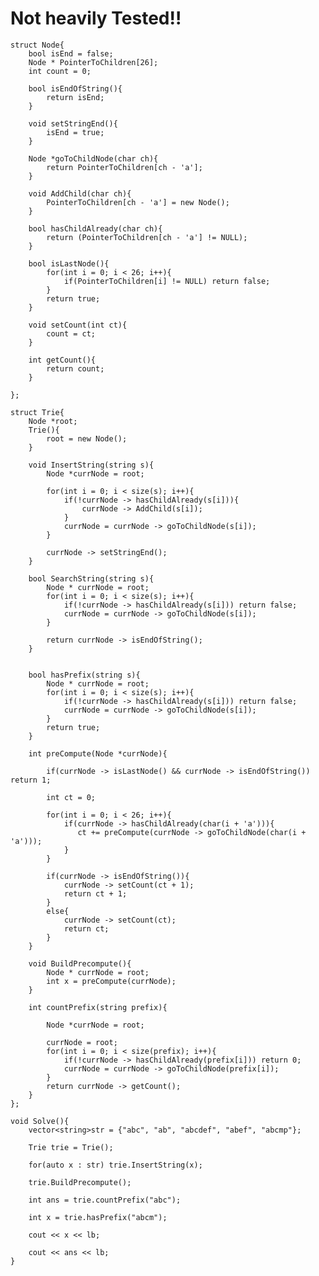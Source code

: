 # Not heavily Tested!!

    struct Node{
        bool isEnd = false;
        Node * PointerToChildren[26];
        int count = 0;
    
        bool isEndOfString(){
            return isEnd;
        }
    
        void setStringEnd(){
            isEnd = true;
        }
    
        Node *goToChildNode(char ch){
            return PointerToChildren[ch - 'a'];
        }
    
        void AddChild(char ch){
            PointerToChildren[ch - 'a'] = new Node();
        }
    
        bool hasChildAlready(char ch){
            return (PointerToChildren[ch - 'a'] != NULL);
        }
    
        bool isLastNode(){
            for(int i = 0; i < 26; i++){
                if(PointerToChildren[i] != NULL) return false;
            }
            return true;
        }
    
        void setCount(int ct){
            count = ct;
        }
    
        int getCount(){
            return count;
        }
    
    };
    
    struct Trie{
        Node *root;
        Trie(){
            root = new Node();
        }
    
        void InsertString(string s){
            Node *currNode = root;
    
            for(int i = 0; i < size(s); i++){
                if(!currNode -> hasChildAlready(s[i])){
                    currNode -> AddChild(s[i]);
                }
                currNode = currNode -> goToChildNode(s[i]);
            }
    
            currNode -> setStringEnd();
        }
    
        bool SearchString(string s){
            Node * currNode = root;
            for(int i = 0; i < size(s); i++){
                if(!currNode -> hasChildAlready(s[i])) return false;
                currNode = currNode -> goToChildNode(s[i]);
            }
    
            return currNode -> isEndOfString();
        }
    
    
        bool hasPrefix(string s){
            Node * currNode = root;
            for(int i = 0; i < size(s); i++){
                if(!currNode -> hasChildAlready(s[i])) return false;
                currNode = currNode -> goToChildNode(s[i]);
            }
            return true;
        }
    
        int preCompute(Node *currNode){
    
            if(currNode -> isLastNode() && currNode -> isEndOfString()) return 1;
    
            int ct = 0;
    
            for(int i = 0; i < 26; i++){
                if(currNode -> hasChildAlready(char(i + 'a'))){
                   ct += preCompute(currNode -> goToChildNode(char(i + 'a')));
                }
            }
    
            if(currNode -> isEndOfString()){
                currNode -> setCount(ct + 1);
                return ct + 1;
            }
            else{
                currNode -> setCount(ct);
                return ct;
            }
        }
    
        void BuildPrecompute(){
            Node * currNode = root;
            int x = preCompute(currNode);
        }
    
        int countPrefix(string prefix){
    
            Node *currNode = root;
    
            currNode = root;
            for(int i = 0; i < size(prefix); i++){
                if(!currNode -> hasChildAlready(prefix[i])) return 0;
                currNode = currNode -> goToChildNode(prefix[i]);
            }
            return currNode -> getCount();
        }
    };
    
    void Solve(){
        vector<string>str = {"abc", "ab", "abcdef", "abef", "abcmp"};
    
        Trie trie = Trie();
    
        for(auto x : str) trie.InsertString(x);
    
        trie.BuildPrecompute();
    
        int ans = trie.countPrefix("abc");
        
        int x = trie.hasPrefix("abcm");
    
        cout << x << lb;
         
        cout << ans << lb;
    }
